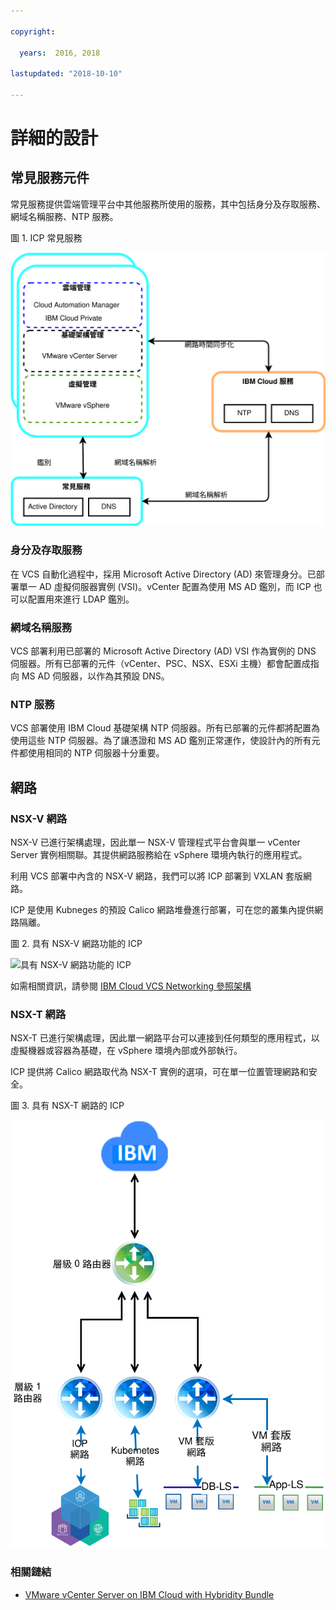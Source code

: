 ```yaml
---

copyright:

  years:  2016, 2018

lastupdated: "2018-10-10"

---
```


# 詳細的設計

## 常見服務元件
常見服務提供雲端管理平台中其他服務所使用的服務，其中包括身分及存取服務、網域名稱服務、NTP 服務。

圖 1. ICP 常見服務

![ICP 常見服務](vcsicp-icp-commonservices.svg)

### 身分及存取服務
在 VCS 自動化過程中，採用 Microsoft Active Directory (AD) 來管理身分。已部署單一 AD 虛擬伺服器實例 (VSI)。vCenter 配置為使用 MS AD 鑑別，而 ICP 也可以配置用來進行 LDAP 鑑別。

###	網域名稱服務
VCS 部署利用已部署的 Microsoft Active Directory (AD) VSI 作為實例的 DNS 伺服器。所有已部署的元件（vCenter、PSC、NSX、ESXi 主機）都會配置成指向 MS AD 伺服器，以作為其預設 DNS。

###	NTP 服務
VCS 部署使用 IBM Cloud 基礎架構 NTP 伺服器。所有已部署的元件都將配置為使用這些 NTP 伺服器。為了讓憑證和 MS AD 鑑別正常運作，使設計內的所有元件都使用相同的 NTP 伺服器十分重要。

## 網路

### NSX-V 網路

NSX-V 已進行架構處理，因此單一 NSX-V 管理程式平台會與單一 vCenter Server 實例相關聯。其提供網路服務給在 vSphere 環境內執行的應用程式。

利用 VCS 部署中內含的 NSX-V 網路，我們可以將 ICP 部署到 VXLAN 套版網路。

ICP 是使用 Kubneges 的預設 Calico 網路堆疊進行部署，可在您的叢集內提供網路隔離。

圖 2. 具有 NSX-V 網路功能的 ICP

![具有 NSX-V 網路功能的 ICP](vcsicp-nsxv-networking.svg)

如需相關資訊，請參閱 [IBM Cloud VCS Networking 參照架構](../vcsnsxt/vcsnsxt-intro.html)

### NSX-T 網路

NSX-T 已進行架構處理，因此單一網路平台可以連接到任何類型的應用程式，以虛擬機器或容器為基礎，在 vSphere 環境內部或外部執行。

ICP 提供將 Calico 網路取代為 NSX-T 實例的選項，可在單一位置管理網路和安全。

圖 3. 具有 NSX-T 網路的 ICP

![具有 NSX-T 網路的 ICP](vcsicp-icp-nsxt-networking.svg)

### 相關鏈結

* [VMware vCenter Server on IBM Cloud with Hybridity Bundle](../vcs/vcs-hybridity-intro.html)
